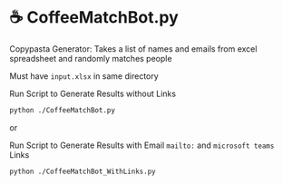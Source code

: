 # ☕ CoffeeMatchBot.py
Copypasta Generator:
Takes a list of names and emails from excel spreadsheet and randomly matches people

Must have `input.xlsx` in same directory

Run Script to Generate Results without Links
```bash
python ./CoffeeMatchBot.py
```

or

Run Script to Generate Results with Email `mailto:` and `microsoft teams` Links
```bash
python ./CoffeeMatchBot_WithLinks.py
```
